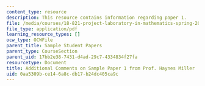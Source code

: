 ```yaml
---
content_type: resource
description: This resource contains information regarding paper 1.
file: /media/courses/18-821-project-laboratory-in-mathematics-spring-2013/0aa5309bce146a8cdb17b24dc405ca9c_MIT18_821S13_pr1-addlcom.pdf
file_type: application/pdf
learning_resource_types: []
ocw_type: OCWFile
parent_title: Sample Student Papers
parent_type: CourseSection
parent_uid: 17bb2e38-7431-d4ad-29c7-4334834f27fa
resourcetype: Document
title: Additional Comments on Sample Paper 1 from Prof. Haynes Miller
uid: 0aa5309b-ce14-6a8c-db17-b24dc405ca9c
---
```

